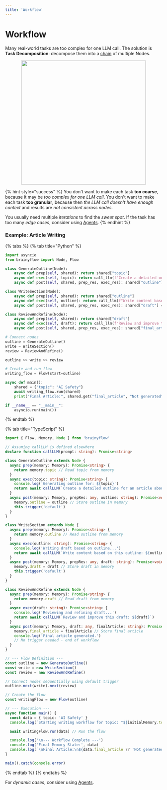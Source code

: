 ```yaml
---
title: 'Workflow'
---
```


# Workflow

Many real-world tasks are too complex for one LLM call. The solution is **Task Decomposition**: decompose them into a [chain](../core_abstraction/flow.md) of multiple Nodes.

<div align="center">
  <img src="https://github.com/zvictor/brainyflow/raw/main/.github/media/workflow.png?raw=true" width="400"/>
</div>

{% hint style="success" %}
You don't want to make each task **too coarse**, because it may be _too complex for one LLM call_.
You don't want to make each task **too granular**, because then _the LLM call doesn't have enough context_ and results are _not consistent across nodes_.

You usually need multiple _iterations_ to find the _sweet spot_. If the task has too many _edge cases_, consider using [Agents](./agent.md).
{% endhint %}

### Example: Article Writing

{% tabs %}
{% tab title="Python" %}

```python
import asyncio
from brainyflow import Node, Flow

class GenerateOutline(Node):
    async def prep(self, shared): return shared["topic"]
    async def exec(self, topic): return call_llm(f"Create a detailed outline for an article about {topic}")
    async def post(self, shared, prep_res, exec_res): shared["outline"] = exec_res

class WriteSection(Node):
    async def prep(self, shared): return shared["outline"]
    async def exec(self, outline): return call_llm(f"Write content based on this outline: {outline}")
    async def post(self, shared, prep_res, exec_res): shared["draft"] = exec_res

class ReviewAndRefine(Node):
    async def prep(self, shared): return shared["draft"]
    async def exec(self, draft): return call_llm(f"Review and improve this draft: {draft}")
    async def post(self, shared, prep_res, exec_res): shared["final_article"] = exec_res

# Connect nodes
outline = GenerateOutline()
write = WriteSection()
review = ReviewAndRefine()

outline >> write >> review

# Create and run flow
writing_flow = Flow(start=outline)

async def main():
    shared = {"topic": "AI Safety"}
    await writing_flow.run(shared)
    print("Final Article:", shared.get("final_article", "Not generated"))

if __name__ == "__main__":
    asyncio.run(main())
```

{% endtab %}

{% tab title="TypeScript" %}

```typescript
import { Flow, Memory, Node } from 'brainyflow'

// Assuming callLLM is defined elsewhere
declare function callLLM(prompt: string): Promise<string>

class GenerateOutline extends Node {
  async prep(memory: Memory): Promise<string> {
    return memory.topic // Read topic from memory
  }
  async exec(topic: string): Promise<string> {
    console.log(`Generating outline for: ${topic}`)
    return await callLLM(`Create a detailed outline for an article about ${topic}`)
  }
  async post(memory: Memory, prepRes: any, outline: string): Promise<void> {
    memory.outline = outline // Store outline in memory
    this.trigger('default')
  }
}

class WriteSection extends Node {
  async prep(memory: Memory): Promise<string> {
    return memory.outline // Read outline from memory
  }
  async exec(outline: string): Promise<string> {
    console.log('Writing draft based on outline...')
    return await callLLM(`Write content based on this outline: ${outline}`)
  }
  async post(memory: Memory, prepRes: any, draft: string): Promise<void> {
    memory.draft = draft // Store draft in memory
    this.trigger('default')
  }
}

class ReviewAndRefine extends Node {
  async prep(memory: Memory): Promise<string> {
    return memory.draft // Read draft from memory
  }
  async exec(draft: string): Promise<string> {
    console.log('Reviewing and refining draft...')
    return await callLLM(`Review and improve this draft: ${draft}`)
  }
  async post(memory: Memory, draft: any, finalArticle: string): Promise<void> {
    memory.final_article = finalArticle // Store final article
    console.log('Final article generated.')
    // No trigger needed - end of workflow
  }
}

// --- Flow Definition ---
const outline = new GenerateOutline()
const write = new WriteSection()
const review = new ReviewAndRefine()

// Connect nodes sequentially using default trigger
outline.next(write).next(review)

// Create the flow
const writingFlow = new Flow(outline)

// --- Execution ---
async function main() {
  const data = { topic: 'AI Safety' }
  console.log(`Starting writing workflow for topic: "${initialMemory.topic}"`)

  await writingFlow.run(data) // Run the flow

  console.log('\n--- Workflow Complete ---')
  console.log('Final Memory State:', data)
  console.log(`\nFinal Article:\n${data.final_article ?? 'Not generated'}`)
}

main().catch(console.error)
```

{% endtab %}
{% endtabs %}

For _dynamic cases_, consider using [Agents](./agent.md).
